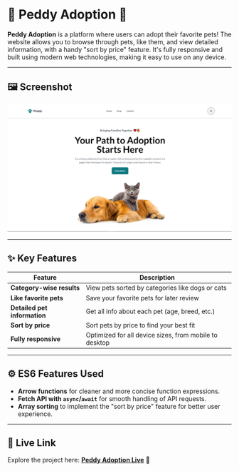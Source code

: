 # 🐾 Peddy Adoption 🐾

**Peddy Adoption** is a platform where users can adopt their favorite pets! The website allows you to browse through pets, like them, and view detailed information, with a handy "sort by price" feature. It's fully responsive and built using modern web technologies, making it easy to use on any device.

---

## 🖼️ Screenshot
![Peddy Adoption Preview](./images/temp.png)

---

## ✨ Key Features
| Feature                         | Description                                      |
|----------------------------------|--------------------------------------------------|
| **Category-wise results**        | View pets sorted by categories like dogs or cats |
| **Like favorite pets**           | Save your favorite pets for later review         |
| **Detailed pet information**     | Get all info about each pet (age, breed, etc.)   |
| **Sort by price**                | Sort pets by price to find your best fit         |
| **Fully responsive**             | Optimized for all device sizes, from mobile to desktop |

---

## ⚙️ ES6 Features Used
- **Arrow functions** for cleaner and more concise function expressions.
- **Fetch API with `async`/`await`** for smooth handling of API requests.
- **Array sorting** to implement the "sort by price" feature for better user experience.

---

## 🚀 Live Link
Explore the project here: [**Peddy Adoption Live**]() 🔗
